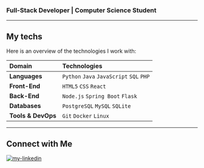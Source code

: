 ### Full-Stack Developer | Computer Science Student

---

## My techs

Here is an overview of the technologies I work with:

| Domain | Technologies |
| :--- | :--- |
| **Languages** | `Python` `Java` `JavaScript` `SQL` `PHP` |
| **Front-End** | `HTML5` `CSS` `React` |
| **Back-End** | `Node.js` `Spring Boot` `Flask` |
| **Databases** | `PostgreSQL` `MySQL` `SQLite` |
| **Tools & DevOps** | `Git` `Docker` `Linux` |

---

## Connect with Me

<p align="left">
  <a href="https://linkedin.com/in/milan-loi" target="blank">
    <img align="center" src="https://img.shields.io/badge/LinkedIn-0077B5?style=for-the-badge&logo=linkedin&logoColor=white" alt="my-linkedin" />
  </a>
</p>
